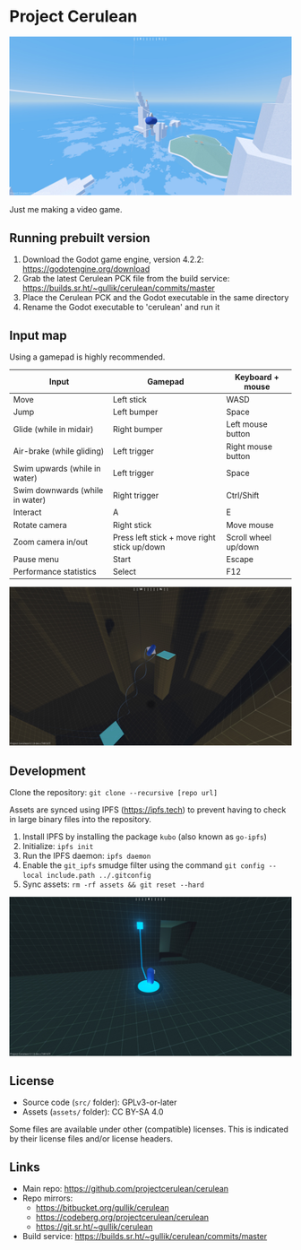 # Project Cerulean

![](https://raw.githubusercontent.com/projectcerulean/cerulean-img/master/img/screenshots/2022/test_scene.jpg)

Just me making a video game.


## Running prebuilt version

1. Download the Godot game engine, version 4.2.2: https://godotengine.org/download
2. Grab the latest Cerulean PCK file from the build service: https://builds.sr.ht/~gullik/cerulean/commits/master
3. Place the Cerulean PCK and the Godot executable in the same directory
4. Rename the Godot executable to 'cerulean' and run it

## Input map

Using a gamepad is highly recommended.

| Input                           | Gamepad                                     | Keyboard + mouse     |
| ------------------------------- | ------------------------------------------- | -------------------- |
| Move                            | Left stick                                  | WASD                 |
| Jump                            | Left bumper                                 | Space                |
| Glide (while in midair)         | Right bumper                                | Left mouse button    |
| Air-brake (while gliding)       | Left trigger                                | Right mouse button   |
| Swim upwards (while in water)   | Left trigger                                | Space                |
| Swim downwards (while in water) | Right trigger                               | Ctrl/Shift           |
| Interact                        | A                                           | E                    |
| Rotate camera                   | Right stick                                 | Move mouse           |
| Zoom camera in/out              | Press left stick + move right stick up/down | Scroll wheel up/down |
| Pause menu                      | Start                                       | Escape               |
| Performance statistics          | Select                                      | F12                  |

![](https://raw.githubusercontent.com/projectcerulean/cerulean-img/master/img/screenshots/2022/test_dungeon_bounce.jpg)


## Development

Clone the repository: `git clone --recursive [repo url]`

Assets are synced using IPFS (https://ipfs.tech) to prevent having to check in large binary files into the repository.

1. Install IPFS by installing the package `kubo` (also known as `go-ipfs`)
2. Initialize: `ipfs init`
3. Run the IPFS daemon: `ipfs daemon`
4. Enable the `git_ipfs` smudge filter using the command `git config --local include.path ../.gitconfig`
5. Sync assets: `rm -rf assets && git reset --hard`

![](https://raw.githubusercontent.com/projectcerulean/cerulean-img/master/img/screenshots/2022/test_dungeon_button.jpg)


## License

* Source code (`src/` folder): GPLv3-or-later
* Assets (`assets/` folder): CC BY-SA 4.0

Some files are available under other (compatible) licenses. This is indicated by their license files and/or license headers.


## Links

* Main repo: https://github.com/projectcerulean/cerulean
* Repo mirrors:
    * https://bitbucket.org/gullik/cerulean
    * https://codeberg.org/projectcerulean/cerulean
    * https://git.sr.ht/~gullik/cerulean
* Build service: https://builds.sr.ht/~gullik/cerulean/commits/master
